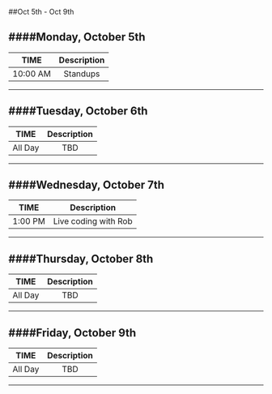 ##Oct 5th - Oct 9th

####Monday, October 5th
---
|TIME| Description|
|:---:|:---:|
|10:00 AM|Standups|
---

####Tuesday, October 6th
---
|TIME| Description|
|:---:|:---:|
|All Day|TBD|
---

####Wednesday, October 7th
---
|TIME| Description|
|:---:|:---:|
|1:00 PM|Live coding with Rob|
---

####Thursday, October 8th
---
|TIME| Description|
|:---:|:---:|
|All Day|TBD|
---

####Friday, October 9th
---
|TIME| Description|
|:---:|:---:|
|All Day|TBD|
---
